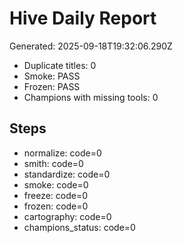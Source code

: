 # Hive Daily Report

Generated: 2025-09-18T19:32:06.290Z

- Duplicate titles: 0
- Smoke: PASS
- Frozen: PASS
- Champions with missing tools: 0

## Steps
- normalize: code=0
- smith: code=0
- standardize: code=0
- smoke: code=0
- freeze: code=0
- frozen: code=0
- cartography: code=0
- champions_status: code=0
